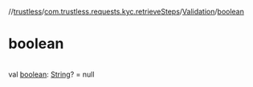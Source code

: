 //[trustless](../../../index.md)/[com.trustless.requests.kyc.retrieveSteps](../index.md)/[Validation](index.md)/[boolean](boolean.md)

# boolean

\
val [boolean](boolean.md): [String](https://kotlinlang.org/api/latest/jvm/stdlib/kotlin/-string/index.html)? = null
